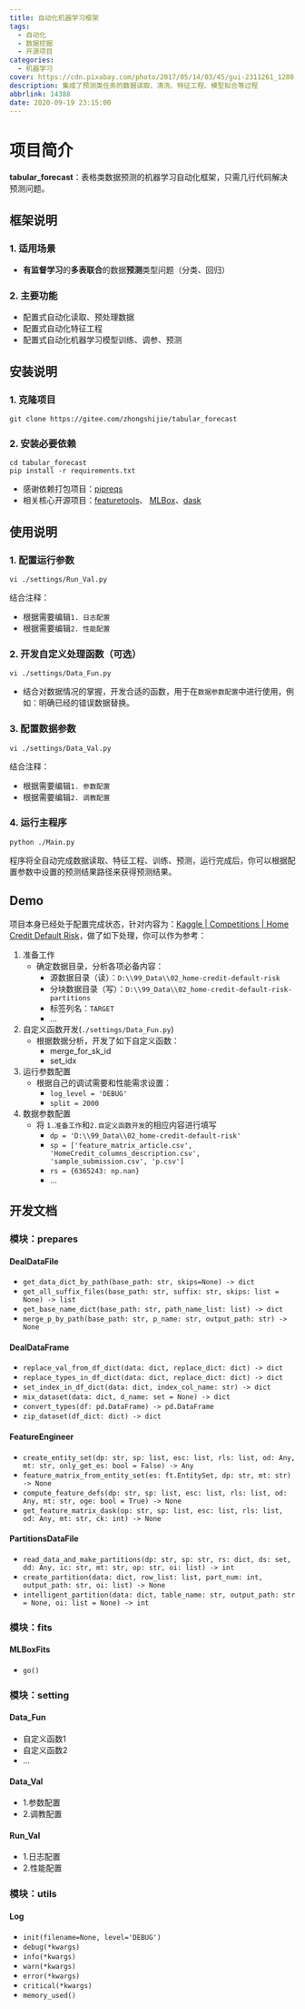 ```yaml
---
title: 自动化机器学习框架
tags:
  - 自动化
  - 数据挖掘
  - 开源项目
categories:
  - 机器学习
cover: https://cdn.pixabay.com/photo/2017/05/14/03/45/gui-2311261_1280.png
description: 集成了预测类任务的数据读取、清洗、特征工程、模型拟合等过程
abbrlink: 14388
date: 2020-09-19 23:15:00
---
```


# 项目简介
**tabular_forecast**：表格类数据预测的机器学习自动化框架，只需几行代码解决预测问题。
## 框架说明
### 1. 适用场景
- **有监督学习**的**多表联合**的数据**预测**类型问题（分类、回归）
### 2. 主要功能
- 配置式自动化读取、预处理数据
- 配置式自动化特征工程
- 配置式自动化机器学习模型训练、调参、预测

## 安装说明
### 1. 克隆项目
```shell script
git clone https://gitee.com/zhongshijie/tabular_forecast
```
### 2. 安装必要依赖
```shell script
cd tabular_forecast
pip install -r requirements.txt
```
- 感谢依赖打包项目：[pipreqs](https://github.com/bndr/pipreqs)
- 相关核心开源项目：[featuretools](https://docs.featuretools.com/en/stable/)、 [MLBox](https://mlbox.readthedocs.io/en/latest/)、[dask](https://docs.dask.org/en/latest/install.html)
## 使用说明
### 1. 配置运行参数
```shell script
vi ./settings/Run_Val.py
```
结合注释：
- 根据需要编辑`1. 日志配置`
- 根据需要编辑`2. 性能配置`
### 2. 开发自定义处理函数（可选）
```shell script
vi ./settings/Data_Fun.py
```
- 结合对数据情况的掌握，开发合适的函数，用于在`数据参数配置`中进行使用，例如：明确已经的错误数据替换。
### 3. 配置数据参数
```shell script
vi ./settings/Data_Val.py
```
结合注释：
- 根据需要编辑`1. 参数配置`
- 根据需要编辑`2. 调教配置`
### 4. 运行主程序
```shell script
python ./Main.py
```
程序将全自动完成数据读取、特征工程、训练、预测，运行完成后，你可以根据配置参数中设置的预测结果路径来获得预测结果。
    

## Demo
项目本身已经处于配置完成状态，针对内容为：[Kaggle | Competitions | Home Credit Default Risk](https://www.kaggle.com/c/home-credit-default-risk)，做了如下处理，你可以作为参考：
1. 准备工作
    - 确定数据目录，分析各项必备内容：
        - 源数据目录（读）：`D:\\99_Data\\02_home-credit-default-risk`
        - 分块数据目录（写）：`D:\\99_Data\\02_home-credit-default-risk-partitions`
        - 标签列名：`TARGET`
        - ...
2. 自定义函数开发(`./settings/Data_Fun.py`)
    - 根据数据分析，开发了如下自定义函数：
        - merge_for_sk_id
        - set_idx
3. 运行参数配置
    - 根据自己的调试需要和性能需求设置：
        - `log_level = 'DEBUG'`
        - `split = 2000`
4. 数据参数配置
    - 将 `1.准备工作`和`2.自定义函数开发`的相应内容进行填写
        - `dp = 'D:\\99_Data\\02_home-credit-default-risk'`
        - `sp = ['feature_matrix_article.csv', 'HomeCredit_columns_description.csv', 'sample_submission.csv', 'p.csv']`
        - `rs = {6365243: np.nan}`
        - ...


## 开发文档
### 模块：prepares
#### DealDataFile
-  `get_data_dict_by_path(base_path: str, skips=None) -> dict`
-  `get_all_suffix_files(base_path: str, suffix: str, skips: list = None) -> list`
-  `get_base_name_dict(base_path: str, path_name_list: list) -> dict`
-  `merge_p_by_path(base_path: str, p_name: str, output_path: str) -> None`
#### DealDataFrame
-  `replace_val_from_df_dict(data: dict, replace_dict: dict) -> dict`
-  `replace_types_in_df_dict(data: dict, replace_dict: dict) -> dict`
-  `set_index_in_df_dict(data: dict, index_col_name: str) -> dict`
-  `mix_dataset(data: dict, d_name: set = None) -> dict`
-  `convert_types(df: pd.DataFrame) -> pd.DataFrame`
-  `zip_dataset(df_dict: dict) -> dict`
#### FeatureEngineer
-  `create_entity_set(dp: str, sp: list, esc: list, rls: list, od: Any, mt: str, only_get_es: bool = False) -> Any`
-  `feature_matrix_from_entity_set(es: ft.EntitySet, dp: str, mt: str) -> None`
-  `compute_feature_defs(dp: str, sp: list, esc: list, rls: list, od: Any, mt: str, oge: bool = True) -> None`
-  `get_feature_matrix_dask(op: str, sp: list, esc: list, rls: list, od: Any, mt: str, ck: int) -> None`
#### PartitionsDataFile
-  `read_data_and_make_partitions(dp: str, sp: str, rs: dict, ds: set, dd: Any, ic: str, mt: str, op: str, oi: list) -> int`
-  `create_partition(data: dict, row_list: list, part_num: int, output_path: str, oi: list) -> None`
-  `intelligent_partition(data: dict, table_name: str, output_path: str = None, oi: list = None) -> int`
### 模块：fits
#### MLBoxFits
-  `go()`
### 模块：setting
#### Data_Fun
-  自定义函数1
-  自定义函数2
-  ...
#### Data_Val
-  1.参数配置
-  2.调教配置
#### Run_Val
-  1.日志配置
-  2.性能配置
### 模块：utils
#### Log
-  `init(filename=None, level='DEBUG')`
-  `debug(*kwargs)`
-  `info(*kwargs)`
-  `warn(*kwargs)`
-  `error(*kwargs)`
-  `critical(*kwargs)`
-  `memory_used()`

